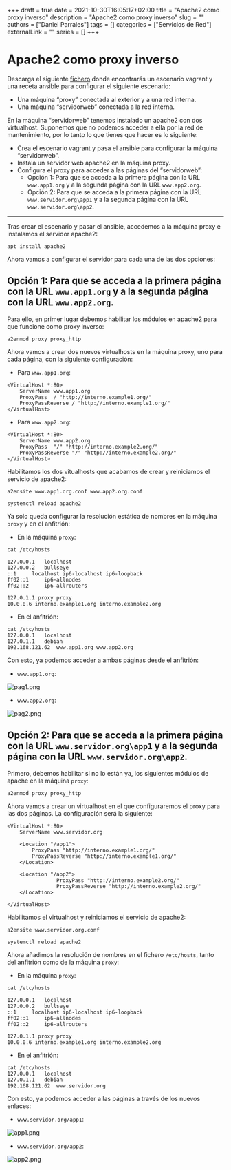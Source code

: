 +++ 
draft = true
date = 2021-10-30T16:05:17+02:00
title = "Apache2 como proxy inverso"
description = "Apache2 como proxy inverso"
slug = ""
authors = ["Daniel Parrales"]
tags = []
categories = ["Servicios de Red"]
externalLink = ""
series = []
+++

# Apache2 como proxy inverso

Descarga el siguiente [fichero](https://fp.josedomingo.org/sri2122/u03/doc/ejercicio_proxy/ejercicio_proxy.zip) donde encontrarás un escenario vagrant y una receta ansible para configurar el siguiente escenario:

* Una máquina “proxy” conectada al exterior y a una red interna.
* Una máquina “servidorweb” conectada a la red interna.

En la máquina “servidorweb” tenemos instalado un apache2 con dos virtualhost. Suponemos que no podemos acceder a ella por la red de mantenimiento, por lo tanto lo que tienes que hacer es lo siguiente:

* Crea el escenario vagrant y pasa el ansible para configurar la máquina “servidorweb”.
* Instala un servidor web apache2 en la máquina proxy.
* Configura el proxy para acceder a las páginas del “servidorweb”:
    * Opción 1: Para que se acceda a la primera página con la URL `www.app1.org` y a la segunda página con la URL `www.app2.org`.
    * Opción 2: Para que se acceda a la primera página con la URL `www.servidor.org\app1` y a la segunda página con la URL `www.servidor.org\app2`.


------------------------------------


Tras crear el escenario y pasar el ansible, accedemos a la máquina proxy e instalamos el servidor apache2:

`
apt install apache2
`

Ahora vamos a configurar el servidor para cada una de las dos opciones:

## Opción 1: Para que se acceda a la primera página con la URL `www.app1.org` y a la segunda página con la URL `www.app2.org`.

Para ello, en primer lugar debemos habilitar los módulos en apache2 para que funcione como proxy inverso:

```
a2enmod proxy proxy_http
```

Ahora vamos a crear dos nuevos virtualhosts en la máquina proxy, uno para cada página, con la siguiente configuración:

* Para `www.app1.org`:

```
<VirtualHost *:80>
    ServerName www.app1.org
    ProxyPass  / "http://interno.example1.org/"
    ProxyPassReverse / "http://interno.example1.org/"
</VirtualHost>
```

* Para `www.app2.org`:

```
<VirtualHost *:80>
    ServerName www.app2.org
    ProxyPass  "/" "http://interno.example2.org/"
    ProxyPassReverse "/" "http://interno.example2.org/"
</VirtualHost>
```

Habilitamos los dos vitualhosts que acabamos de crear y reiniciamos el servicio de apache2:

```
a2ensite www.app1.org.conf www.app2.org.conf 

systemctl reload apache2
```

Ya solo queda configurar la resolución estática de nombres en la máquina `proxy` y en el anfitrión:

* En la máquina `proxy`:

```
cat /etc/hosts

127.0.0.1   localhost
127.0.0.2   bullseye
::1     localhost ip6-localhost ip6-loopback
ff02::1     ip6-allnodes
ff02::2     ip6-allrouters

127.0.1.1 proxy proxy
10.0.0.6 interno.example1.org interno.example2.org
```

* En el anfitrión:

```
cat /etc/hosts
127.0.0.1   localhost
127.0.1.1   debian
192.168.121.62  www.app1.org www.app2.org
```

Con esto, ya podemos acceder a ambas páginas desde el anfitrión:

* `www.app1.org`:

![pag1.png](/images/apache2_proxyinverso/pag1.png)

* `www.app2.org`:

![pag2.png](/images/apache2_proxyinverso/pag2.png)


## Opción 2: Para que se acceda a la primera página con la URL `www.servidor.org\app1` y a la segunda página con la URL `www.servidor.org\app2`.


Primero, debemos habilitar si no lo están ya, los siguientes módulos de apache en la máquina `proxy`:

```
a2enmod proxy proxy_http
```


Ahora vamos a crear un virtualhost en el que configuraremos el proxy para las dos páginas. La configuración será la siguiente:

```
<VirtualHost *:80>
    ServerName www.servidor.org

    <Location "/app1">
        ProxyPass "http://interno.example1.org/"
        ProxyPassReverse "http://interno.example1.org/"
    </Location>

    <Location "/app2">
                ProxyPass "http://interno.example2.org/"
                ProxyPassReverse "http://interno.example2.org/"
    </Location>

</VirtualHost>
```

Habilitamos el virtualhost y reiniciamos el servicio de apache2:

```
a2ensite www.servidor.org.conf 

systemctl reload apache2
```

Ahora añadimos la resolución de nombres en el fichero `/etc/hosts`, tanto del anfitrión como de la máquina `proxy`:

* En la máquina `proxy`:

```
cat /etc/hosts

127.0.0.1   localhost
127.0.0.2   bullseye
::1     localhost ip6-localhost ip6-loopback
ff02::1     ip6-allnodes
ff02::2     ip6-allrouters

127.0.1.1 proxy proxy
10.0.0.6 interno.example1.org interno.example2.org
```

* En el anfitrión:

```
cat /etc/hosts
127.0.0.1   localhost
127.0.1.1   debian
192.168.121.62  www.servidor.org
```

Con esto, ya podemos acceder a las páginas a través de los nuevos enlaces:

* `www.servidor.org/app1`:

![app1.png](/images/apache2_proxyinverso/app1.png)

* `www.servidor.org/app2`:

![app2.png](/images/apache2_proxyinverso/app2.png)
